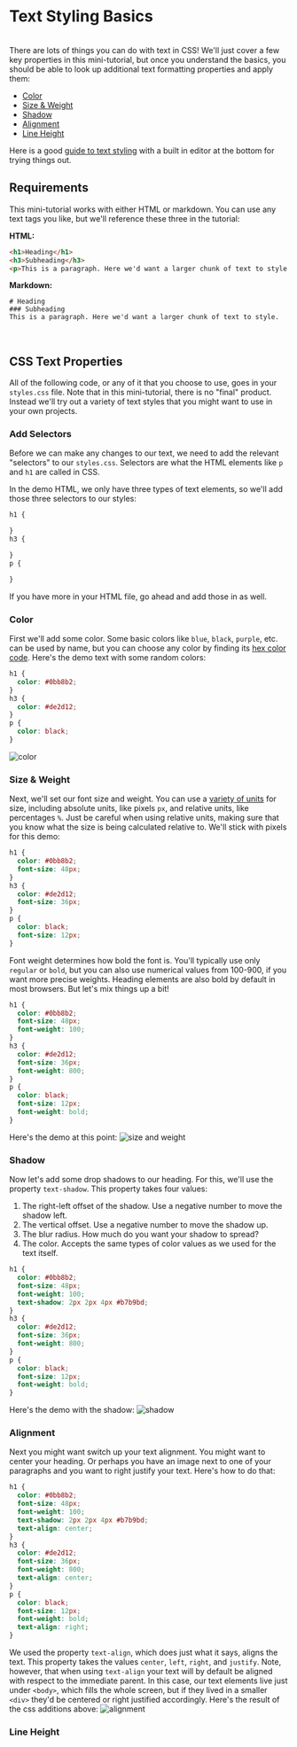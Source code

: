 # Text Styling Basics

&nbsp;  
There are lots of things you can do with text in CSS! We'll just cover a few key properties in this mini-tutorial, but once you understand the basics, you should be able to look up additional text formatting properties and apply them:

- [Color](#color)
- [Size & Weight](#size--weight)
- [Shadow](#shadow)
- [Alignment](#alignment)
- [Line Height](#line-height)

Here is a good [guide to text styling](https://developer.mozilla.org/en-US/docs/Learn/CSS/Styling_text/Fundamentals) with a built in editor at the bottom for trying things out.

## Requirements

This mini-tutorial works with either HTML or markdown. You can use any text tags you like, but we'll reference these three in the tutorial:

**HTML:**
```html
<h1>Heading</h1>
<h3>Subheading</h3>
<p>This is a paragraph. Here we'd want a larger chunk of text to style.</p>
```
**Markdown:**
```gfm
# Heading
### Subheading
This is a paragraph. Here we'd want a larger chunk of text to style.
```
&nbsp;  

## CSS Text Properties

All of the following code, or any of it that you choose to use, goes in your `styles.css` file. Note that in this mini-tutorial, there is no "final" product. Instead we'll try out a variety of text styles that you might want to use in your own projects.

### Add Selectors

Before we can make any changes to our text, we need to add the relevant "selectors" to our `styles.css`. Selectors are what the HTML elements like `p` and `h1` are called in CSS.  

In the demo HTML, we only have three types of text elements, so we'll add those three selectors to our styles:
```css
h1 {

}
h3 {

}
p {

}
```
If you have more in your HTML file, go ahead and add those in as well.

### Color

First we'll add some color. Some basic colors like `blue`, `black`, `purple`, etc. can be used by name, but you can choose any color by finding its [hex color code](https://www.google.com/search?q=color+picker). Here's the demo text with some random colors:
```css
h1 {
  color: #0bb8b2;
}
h3 {
  color: #de2d12;
}
p {
  color: black;
}
```
![color](./assets/color.png)

### Size & Weight

Next, we'll set our font size and weight. You can use a [variety of units](https://developer.mozilla.org/en-US/docs/Learn/CSS/Building_blocks/Values_and_units) for size, including absolute units, like pixels `px`, and relative units, like percentages `%`. Just be careful when using relative units, making sure that you know what the size is being calculated relative to. We'll stick with pixels for this demo:
```css
h1 {
  color: #0bb8b2;
  font-size: 48px;
}
h3 {
  color: #de2d12;
  font-size: 36px;
}
p {
  color: black;
  font-size: 12px;
}
```
Font weight determines how bold the font is. You'll typically use only `regular` or `bold`, but you can also use numerical values from 100-900, if you want more precise weights. Heading elements are also bold by default in most browsers. But let's mix things up a bit!
```css
h1 {
  color: #0bb8b2;
  font-size: 48px;
  font-weight: 100;
}
h3 {
  color: #de2d12;
  font-size: 36px;
  font-weight: 800;
}
p {
  color: black;
  font-size: 12px;
  font-weight: bold;
}
```

Here's the demo at this point:
![size and weight](./assets/size-weight.png)

### Shadow

Now let's add some drop shadows to our heading. For this, we'll use the property `text-shadow`. This property takes four values:
1. The right-left offset of the shadow. Use a negative number to move the shadow left.
2. The vertical offset. Use a negative number to move the shadow up.
3. The blur radius. How much do you want your shadow to spread?
4. The color. Accepts the same types of color values as we used for the text itself.

```css
h1 {
  color: #0bb8b2;
  font-size: 48px;
  font-weight: 100;
  text-shadow: 2px 2px 4px #b7b9bd;
}
h3 {
  color: #de2d12;
  font-size: 36px;
  font-weight: 800;
}
p {
  color: black;
  font-size: 12px;
  font-weight: bold;
}
```
Here's the demo with the shadow:
![shadow](./assets/shadow.png)

### Alignment

Next you might want switch up your text alignment. You might want to center your heading. Or perhaps you have an image next to one of your paragraphs and you want to right justify your text. Here's how to do that:
```css
h1 {
  color: #0bb8b2;
  font-size: 48px;
  font-weight: 100;
  text-shadow: 2px 2px 4px #b7b9bd;
  text-align: center;
}
h3 {
  color: #de2d12;
  font-size: 36px;
  font-weight: 800;
  text-align: center;
}
p {
  color: black;
  font-size: 12px;
  font-weight: bold;
  text-align: right;
}
```
We used the property `text-align`, which does just what it says, aligns the text. This property takes the values `center`, `left`, `right`, and `justify`. Note, however, that when using `text-align` your text will by default be aligned with respect to the immediate parent. In this case, our text elements live just under `<body>`, which fills the whole screen, but if they lived in a smaller `<div>` they'd be centered or right justified accordingly. Here's the result of the css additions above:
![alignment](./assets/alignment.png)

### Line Height
